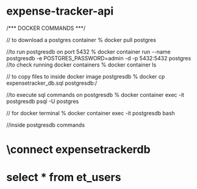 # expense-tracker-api




/*** DOCKER COMMANDS ***/

// to download a postgres container
% docker pull postgres

//to run postgresdb on port 5432
% docker container run --name postgresdb -e POSTGRES_PASSWORD=admin -d -p 5432:5432 postgres
//to check running docker containers
% docker container ls

// to copy files to inside docker image postgresdb
% docker cp expensetracker_db.sql postgresdb:/ 

//to execute sql commands on postgresdb
%  docker container exec -it postgresdb psql -U postgres

// for docker terminal 
 % docker container exec -it postgresdb bash
 
//inside postgresdb commands 
# \connect expensetrackerdb
# select * from et_users
